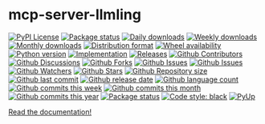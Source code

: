 # mcp-server-llmling

[![PyPI License](https://img.shields.io/pypi/l/mcp-server-llmling.svg)](https://pypi.org/project/mcp-server-llmling/)
[![Package status](https://img.shields.io/pypi/status/mcp-server-llmling.svg)](https://pypi.org/project/mcp-server-llmling/)
[![Daily downloads](https://img.shields.io/pypi/dd/mcp-server-llmling.svg)](https://pypi.org/project/mcp-server-llmling/)
[![Weekly downloads](https://img.shields.io/pypi/dw/mcp-server-llmling.svg)](https://pypi.org/project/mcp-server-llmling/)
[![Monthly downloads](https://img.shields.io/pypi/dm/mcp-server-llmling.svg)](https://pypi.org/project/mcp-server-llmling/)
[![Distribution format](https://img.shields.io/pypi/format/mcp-server-llmling.svg)](https://pypi.org/project/mcp-server-llmling/)
[![Wheel availability](https://img.shields.io/pypi/wheel/mcp-server-llmling.svg)](https://pypi.org/project/mcp-server-llmling/)
[![Python version](https://img.shields.io/pypi/pyversions/mcp-server-llmling.svg)](https://pypi.org/project/mcp-server-llmling/)
[![Implementation](https://img.shields.io/pypi/implementation/mcp-server-llmling.svg)](https://pypi.org/project/mcp-server-llmling/)
[![Releases](https://img.shields.io/github/downloads/phil65/mcp-server-llmling/total.svg)](https://github.com/phil65/mcp-server-llmling/releases)
[![Github Contributors](https://img.shields.io/github/contributors/phil65/mcp-server-llmling)](https://github.com/phil65/mcp-server-llmling/graphs/contributors)
[![Github Discussions](https://img.shields.io/github/discussions/phil65/mcp-server-llmling)](https://github.com/phil65/mcp-server-llmling/discussions)
[![Github Forks](https://img.shields.io/github/forks/phil65/mcp-server-llmling)](https://github.com/phil65/mcp-server-llmling/forks)
[![Github Issues](https://img.shields.io/github/issues/phil65/mcp-server-llmling)](https://github.com/phil65/mcp-server-llmling/issues)
[![Github Issues](https://img.shields.io/github/issues-pr/phil65/mcp-server-llmling)](https://github.com/phil65/mcp-server-llmling/pulls)
[![Github Watchers](https://img.shields.io/github/watchers/phil65/mcp-server-llmling)](https://github.com/phil65/mcp-server-llmling/watchers)
[![Github Stars](https://img.shields.io/github/stars/phil65/mcp-server-llmling)](https://github.com/phil65/mcp-server-llmling/stars)
[![Github Repository size](https://img.shields.io/github/repo-size/phil65/mcp-server-llmling)](https://github.com/phil65/mcp-server-llmling)
[![Github last commit](https://img.shields.io/github/last-commit/phil65/mcp-server-llmling)](https://github.com/phil65/mcp-server-llmling/commits)
[![Github release date](https://img.shields.io/github/release-date/phil65/mcp-server-llmling)](https://github.com/phil65/mcp-server-llmling/releases)
[![Github language count](https://img.shields.io/github/languages/count/phil65/mcp-server-llmling)](https://github.com/phil65/mcp-server-llmling)
[![Github commits this week](https://img.shields.io/github/commit-activity/w/phil65/mcp-server-llmling)](https://github.com/phil65/mcp-server-llmling)
[![Github commits this month](https://img.shields.io/github/commit-activity/m/phil65/mcp-server-llmling)](https://github.com/phil65/mcp-server-llmling)
[![Github commits this year](https://img.shields.io/github/commit-activity/y/phil65/mcp-server-llmling)](https://github.com/phil65/mcp-server-llmling)
[![Package status](https://codecov.io/gh/phil65/mcp-server-llmling/branch/main/graph/badge.svg)](https://codecov.io/gh/phil65/mcp-server-llmling/)
[![Code style: black](https://img.shields.io/badge/code%20style-black-000000.svg)](https://github.com/psf/black)
[![PyUp](https://pyup.io/repos/github/phil65/mcp-server-llmling/shield.svg)](https://pyup.io/repos/github/phil65/mcp-server-llmling/)

[Read the documentation!](https://phil65.github.io/mcp-server-llmling/)

